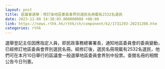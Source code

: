 ```yaml
---
layout: post
title: 區議會選舉｜修訂後地區委員會界別選民名冊載有2532名選民
date: 2023-12-08 14:38:03.000000000 +08:00
link: https://news.rthk.hk/rthk/ch/component/k2/1731293-20231208.htm
categories: rthk
---
```


選舉登記主任因應指定人員，即民政事務總署署長，通知地區委員會的委員變動，已經修訂地區委員會界別選民名冊。經修訂後，選民名冊現載有2532名選民，他們可在本月10日舉行的區議會一般選舉地區委員會界別中投票。查閱名冊的相關公告今日刊憲。
